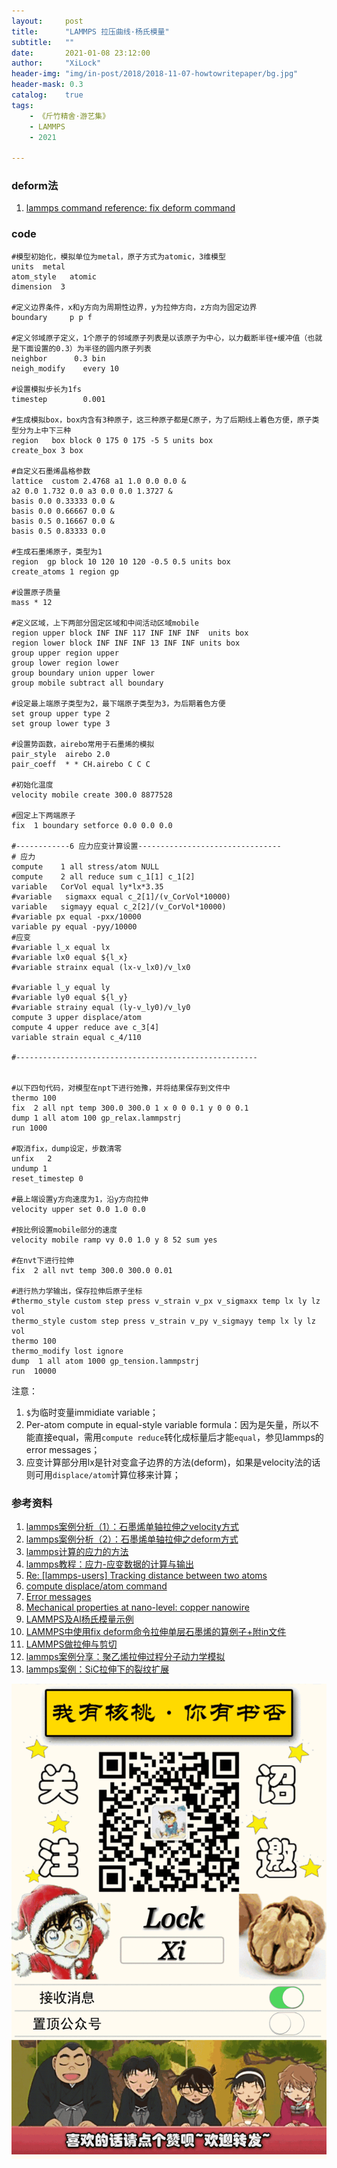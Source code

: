 ```yaml
---
layout:     post
title:      "LAMMPS 拉压曲线·杨氏模量"
subtitle:   ""
date:       2021-01-08 23:12:00
author:     "XiLock"
header-img: "img/in-post/2018/2018-11-07-howtowritepaper/bg.jpg"
header-mask: 0.3
catalog:    true
tags:
    - 《斤竹精舍·游艺集》
    - LAMMPS
    - 2021

---
```


### deform法

1. [lammps command reference: fix deform command](https://docs.lammps.org/fix_deform.html)


### code
```
#模型初始化，模拟单位为metal，原子方式为atomic，3维模型
units  metal
atom_style   atomic
dimension  3

#定义边界条件，x和y方向为周期性边界，y为拉伸方向，z方向为固定边界
boundary     p p f

#定义邻域原子定义，1个原子的邻域原子列表是以该原子为中心，以力截断半径+缓冲值（也就是下面设置的0.3）为半径的圆内原子列表
neighbor      0.3 bin
neigh_modify    every 10 

#设置模拟步长为1fs
timestep        0.001

#生成模拟box，box内含有3种原子，这三种原子都是C原子，为了后期线上着色方便，原子类型分为上中下三种
region   box block 0 175 0 175 -5 5 units box
create_box 3 box

#自定义石墨烯晶格参数
lattice  custom 2.4768 a1 1.0 0.0 0.0 &
a2 0.0 1.732 0.0 a3 0.0 0.0 1.3727 & 
basis 0.0 0.33333 0.0 & 
basis 0.0 0.66667 0.0 &
basis 0.5 0.16667 0.0 &
basis 0.5 0.83333 0.0

#生成石墨烯原子，类型为1
region  gp block 10 120 10 120 -0.5 0.5 units box
create_atoms 1 region gp

#设置原子质量
mass * 12

#定义区域，上下两部分固定区域和中间活动区域mobile
region upper block INF INF 117 INF INF INF  units box
region lower block INF INF INF 13 INF INF units box
group upper region upper
group lower region lower
group boundary union upper lower
group mobile subtract all boundary

#设定最上端原子类型为2，最下端原子类型为3，为后期着色方便
set group upper type 2
set group lower type 3

#设置势函数，airebo常用于石墨烯的模拟
pair_style  airebo 2.0
pair_coeff  * * CH.airebo C C C

#初始化温度
velocity mobile create 300.0 8877528

#固定上下两端原子
fix  1 boundary setforce 0.0 0.0 0.0

#------------6 应力应变计算设置--------------------------------
# 应力
compute    1 all stress/atom NULL
compute    2 all reduce sum c_1[1] c_1[2]
variable   CorVol equal ly*lx*3.35
#variable   sigmaxx equal c_2[1]/(v_CorVol*10000)
variable   sigmayy equal c_2[2]/(v_CorVol*10000)
#variable px equal -pxx/10000
variable py equal -pyy/10000
#应变
#variable l_x equal lx
#variable lx0 equal ${l_x}
#variable strainx equal (lx-v_lx0)/v_lx0

#variable l_y equal ly
#variable ly0 equal ${l_y}
#variable strainy equal (ly-v_ly0)/v_ly0
compute 3 upper displace/atom
compute 4 upper reduce ave c_3[4]
variable strain equal c_4/110

#------------------------------------------------------


#以下四句代码，对模型在npt下进行弛豫，并将结果保存到文件中
thermo 100
fix  2 all npt temp 300.0 300.0 1 x 0 0 0.1 y 0 0 0.1
dump 1 all atom 100 gp_relax.lammpstrj
run 1000

#取消fix，dump设定，步数清零
unfix   2
undump 1
reset_timestep 0

#最上端设置y方向速度为1，沿y方向拉伸
velocity upper set 0.0 1.0 0.0

#按比例设置mobile部分的速度
velocity mobile ramp vy 0.0 1.0 y 8 52 sum yes

#在nvt下进行拉伸
fix  2 all nvt temp 300.0 300.0 0.01

#进行热力学输出，保存拉伸后原子坐标
#thermo_style custom step press v_strain v_px v_sigmaxx temp lx ly lz vol
thermo_style custom step press v_strain v_py v_sigmayy temp lx ly lz vol
thermo 100
thermo_modify lost ignore
dump  1 all atom 1000 gp_tension.lammpstrj
run  10000
```

注意：
1. `$`为临时变量immidiate variable；
1. Per-atom compute in equal-style variable formula：因为是矢量，所以不能直接equal，需用`compute reduce`转化成标量后才能`equal`，参见lammps的error messages；
1. 应变计算部分用lx是针对变盒子边界的方法(deform)，如果是velocity法的话则可用`displace/atom`计算位移来计算；

### 参考资料
1. [lammps案例分析（1）：石墨烯单轴拉伸之velocity方式](https://zhuanlan.zhihu.com/p/260759751)
1. [lammps案例分析（2）：石墨烯单轴拉伸之deform方式](https://zhuanlan.zhihu.com/p/260765732)
1. [lammps计算的应力的方法](https://blog.csdn.net/weixin_30865427/article/details/99338987)
1. [lammps教程：应力-应变数据的计算与输出](https://zhuanlan.zhihu.com/p/338608581)
1. [Re: [lammps-users] Tracking distance between two atoms](https://lammps.sandia.gov/threads/msg03807.html)
1. [compute displace/atom command](https://lammps.sandia.gov/doc/compute_displace_atom.html)
1. [Error messages](https://lammps.sandia.gov/doc/Errors_messages.html)
1. [Mechanical properties at nano-level: copper nanowire](https://core.ac.uk/download/pdf/41795277.pdf)
1. [LAMMPS及Al杨氏模量示例](https://andrewferguson.uchicago.edu/resources/ICME_Workshop_140723.pdf)
1. [LAMMPS中使用fix deform命令拉伸单层石墨烯的算例子+附in文件](http://blog.sciencenet.cn/blog-3388193-1125565.html)
1. [LAMMPS做拉伸与剪切](https://lammps.org.cn/zh/column/nemd/deform.html#%E6%8B%89%E4%BC%B8%E4%B8%8E%E5%8E%8B%E7%BC%A9)
1. [lammps案例分享：聚乙烯拉伸过程分子动力学模拟](https://zhuanlan.zhihu.com/p/339879645)
1. [lammps案例：SiC拉伸下的裂纹扩展](https://zhuanlan.zhihu.com/p/338870131)

![](/img/wc-tail.GIF)
